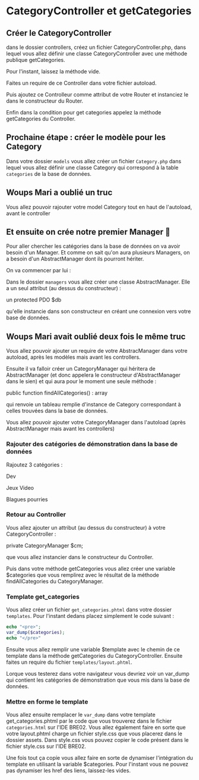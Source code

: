 # CategoryController et getCategories

## Créer le CategoryController 

dans le dossier controllers, créez un fichier CategoryController.php, 
dans lequel vous allez définir une classe CategoryController avec une méthode publique getCategories.

Pour l'instant, laissez la méthode vide.


Faites un require de ce Controller dans votre fichier autoload.

Puis ajoutez ce Controlleur comme attribut de votre Router et instanciez le dans le constructeur du Router.

Enfin dans la condition pour get categories appelez la méthode getCategories du Controller.


## Prochaine étape : créer le modèle pour les Category 

Dans votre dossier `models` vous allez créer un fichier `Category.php` dans lequel vous allez définir 
une classe Category qui correspond à la table `categories` de la base de données.


## Woups Mari a oublié un truc

Vous allez pouvoir rajouter votre model Category tout en haut de l'autoload, avant le controller

## Et ensuite on crée notre premier Manager 🎉

Pour aller chercher les catégories dans la base de données on va avoir besoin d'un Manager. 
Et comme on sait qu'on aura plusieurs Managers, on a besoin d'un AbstractManager dont ils pourront hériter.

On va commencer par lui :

Dans le dossier `managers` vous allez créer une classe AbstractManager. Elle a un seul attribut (au dessus du constructeur) :

un protected PDO $db

qu'elle instancie dans son constructeur en créant une connexion vers votre base de données. 


## Woups Mari avait oublié deux fois le même truc

Vous allez pouvoir ajouter un require de votre AbstracManager dans votre autoload, après les modèles mais avant les controllers.


Ensuite il va falloir créer un CategoryManager qui héritera de AbstractManager 
(et donc appelera le constructeur d'AbstractManager dans le sien) et qui aura pour le moment une seule méthode :

public function findAllCategories() : array

qui renvoie un tableau remplie d'instance de Category correspondant à celles trouvées dans la base de données.


Vous allez pouvoir ajouter votre CategoryManager dans l'autoload (après AbstractManager mais avant les controllers)


### Rajouter des catégories de démonstration dans la base de données

Rajoutez 3 catégories : 

Dev

Jeux Video

Blagues pourries


### Retour au Controller

Vous allez ajouter un attribut (au dessus du constructeur) à votre CategoryController :

private CategoryManager $cm;

que vous allez instancier dans le constructeur du Controller.

Puis dans votre méthode getCategories vous allez créer une variable $categories que vous remplirez avec le résultat de la 
méthode findAllCategories du CategoryManager.

### Template get_categories

Vous allez créer un fichier `get_categories.phtml` dans votre dossier `templates`. 
Pour l'instant dedans placez simplement le code suivant :

```php
echo "<pre>";
var_dump($categories);
echo "</pre>"
```

Ensuite vous allez remplir une variable $template avec le chemin de ce template dans la méthode getCategories du CategoryController.
Ensuite faites un require du fichier `templates/layout.phtml`.


Lorque vous testerez dans votre navigateur vous devriez voir un var_dump qui contient les catégories de démonstration 
que vous mis dans la base de données. 


### Mettre en forme le template

Vous allez ensuite remplacer le `var_dump` dans votre template get_categories.phtml par le code que vous trouverez 
dans le fichier `categories.html` sur l'IDE BRE02. Vous allez également faire en sorte que votre layout.phtml charge un fichier style.css que vous placerez dans le dossier assets.
Dans style.css vous pouvez copier le code présent dans le fichier style.css sur l'IDE BRE02.

Une fois tout ça copíe vous allez faire en sorte de dynamiser l'intégration du template en utilisant la variable $categories.
Pour l'instant vous ne pouvez pas dynamiser les href des liens, laissez-les vides.